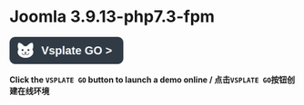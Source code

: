 # Joomla 3.9.13-php7.3-fpm

<a href="https://www.vsplate.com/?docker-compose=https://github.com/vsplate/dcenvs/joomla/3.9.13-php7.3-fpm"><img alt="VSPLATE GO" src="https://raw.githubusercontent.com/vsplate/images/master/vsgo_btn.png" width="200px"></a>

**Click the `VSPLATE GO` button to launch a demo online / 点击`VSPLATE GO`按钮创建在线环境**